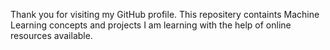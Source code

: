 Thank you for visiting my GitHub profile. This repositery containts Machine Learning concepts and projects I am learning with the help of online resources available.
